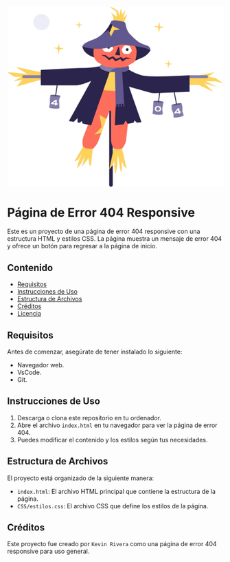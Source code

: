 
 <div aling="center">
    <img src="img/foto1.png">
 </div>

 # Página de Error 404 Responsive

Este es un proyecto de una página de error 404 responsive con una estructura HTML y estilos CSS. La página muestra un mensaje de error 404 y ofrece un botón para regresar a la página de inicio.

## Contenido

- [Requisitos](#requisitos)
- [Instrucciones de Uso](#instrucciones-de-uso)
- [Estructura de Archivos](#estructura-de-archivos)
- [Créditos](#créditos)
- [Licencia](#licencia)

## Requisitos

Antes de comenzar, asegúrate de tener instalado lo siguiente:

- Navegador web.
- VsCode.
- Git.

## Instrucciones de Uso

1. Descarga o clona este repositorio en tu ordenador.
2. Abre el archivo `index.html` en tu navegador para ver la página de error 404.
3. Puedes modificar el contenido y los estilos según tus necesidades.

## Estructura de Archivos

El proyecto está organizado de la siguiente manera:

- `index.html`: El archivo HTML principal que contiene la estructura de la página.
- `CSS/estilos.css`: El archivo CSS que define los estilos de la página.

## Créditos

Este proyecto fue creado por `Kevin Rivera`  como una página de error 404 responsive para uso general.